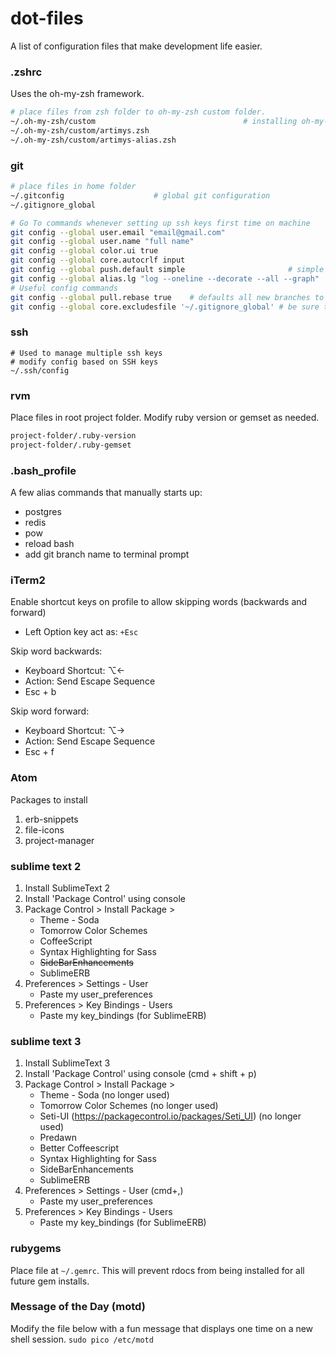 # dot-files
A list of configuration files that make development life easier.



### .zshrc
Uses the oh-my-zsh framework.

``` sh
# place files from zsh folder to oh-my-zsh custom folder.
~/.oh-my-zsh/custom                                 # installing oh-my-zsh generates this folder
~/.oh-my-zsh/custom/artimys.zsh
~/.oh-my-zsh/custom/artimys-alias.zsh
```



### git

``` sh
# place files in home folder
~/.gitconfig                    # global git configuration
~/.gitignore_global

```

``` sh
# Go To commands whenever setting up ssh keys first time on machine
git config --global user.email "email@gmail.com"
git config --global user.name "full name"
git config --global color.ui true
git config --global core.autocrlf input
git config --global push.default simple                       # simple - only pushes current branch to github
git config --global alias.lg "log --oneline --decorate --all --graph"
# Useful config commands
git config --global pull.rebase true    # defaults all new branches to fetch then rebase (instead of fetch/merge)
git config --global core.excludesfile '~/.gitignore_global' # be sure to create file after
```

### ssh
```
# Used to manage multiple ssh keys
# modify config based on SSH keys
~/.ssh/config
```


### rvm
Place files in root project folder. Modify ruby version or gemset as needed.

``` sh
project-folder/.ruby-version
project-folder/.ruby-gemset
```



### .bash_profile
A few alias commands that manually starts up:
- postgres
- redis
- pow
- reload bash
- add git branch name to terminal prompt



### iTerm2
Enable shortcut keys on profile to allow skipping words (backwards and forward)
- Left Option key act as: ```+Esc```

Skip word backwards:
- Keyboard Shortcut: ⌥←
- Action: Send Escape Sequence
- Esc + b

Skip word forward:
- Keyboard Shortcut: ⌥→
- Action: Send Escape Sequence
- Esc + f


### Atom
Packages to install
1) erb-snippets
2) file-icons
3) project-manager

### sublime text 2
1) Install SublimeText 2
2) Install 'Package Control' using console
3) Package Control > Install Package >
    - Theme - Soda
    - Tomorrow Color Schemes
    - CoffeeScript
    - Syntax Highlighting for Sass
    - ~~SideBarEnhancements~~
    - SublimeERB
4) Preferences > Settings - User
    - Paste my user_preferences
5) Preferences > Key Bindings - Users
    - Paste my key_bindings (for SublimeERB)


### sublime text 3
1) Install SublimeText 3
2) Install 'Package Control' using console (cmd + shift + p)
3) Package Control > Install Package >
    - Theme - Soda (no longer used)
    - Tomorrow Color Schemes (no longer used)
    - Seti-UI (https://packagecontrol.io/packages/Seti_UI) (no longer used)
    - Predawn
    - Better Coffeescript
    - Syntax Highlighting for Sass
    - SideBarEnhancements
    - SublimeERB
4) Preferences > Settings - User (cmd+,)
    - Paste my user_preferences
5) Preferences > Key Bindings - Users
    - Paste my key_bindings (for SublimeERB)


### rubygems
Place file at ```~/.gemrc```. This will prevent rdocs from being installed for all future gem installs.


### Message of the Day (motd)
Modify the file below with a fun message that displays one time on a new shell session.
```sudo pico /etc/motd```

